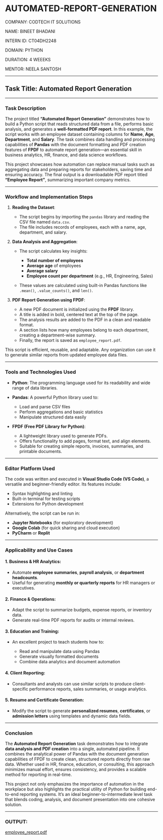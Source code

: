 # AUTOMATED-REPORT-GENERATION

COMPANY: CODTECH IT SOLUTIONS

NAME: BINEET BHADANI

INTERN ID: CT04DH2248

DOMAIN: PYTHON

DURATION: 4 WEEEKS

MENTOR: NEELA SANTOSH

---

## **Task Title: Automated Report Generation**

---

### **Task Description**

The project titled **“Automated Report Generation”** demonstrates how to build a Python script that reads structured data from a file, performs basic analysis, and generates a **well-formatted PDF report**. In this example, the script works with an employee dataset containing columns for **Name**, **Age**, **Department**, and **Salary**. The task combines data handling and processing capabilities of **Pandas** with the document formatting and PDF creation features of **FPDF** to automate report generation—an essential skill in business analytics, HR, finance, and data science workflows.

This project showcases how automation can replace manual tasks such as aggregating data and preparing reports for stakeholders, saving time and ensuring accuracy. The final output is a downloadable PDF report titled **“Employee Report”**, summarizing important company metrics.

---

### **Workflow and Implementation Steps**

1. **Reading the Dataset**:

   * The script begins by importing the `pandas` library and reading the CSV file named `data.csv`.
   * The file includes records of employees, each with a name, age, department, and salary.

2. **Data Analysis and Aggregation**:

   * The script calculates key insights:

     * **Total number of employees**
     * **Average age** of employees
     * **Average salary**
     * **Employee count per department** (e.g., HR, Engineering, Sales)
   * These values are calculated using built-in Pandas functions like `.mean()`, `.value_counts()`, and `len()`.

3. **PDF Report Generation using FPDF**:

   * A new PDF document is initialized using the **FPDF** library.
   * A title is added in bold, centered text at the top of the page.
   * The analysis results are added to the PDF in a clean and readable format.
   * A section lists how many employees belong to each department, creating a department-wise summary.
   * Finally, the report is saved as `employee_report.pdf`.

This script is efficient, reusable, and adaptable. Any organization can use it to generate similar reports from updated employee data files.

---

### **Tools and Technologies Used**

* **Python**:
  The programming language used for its readability and wide range of data libraries.

* **Pandas**:
  A powerful Python library used to:

  * Load and parse CSV files
  * Perform aggregations and basic statistics
  * Manipulate structured data easily

* **FPDF (Free PDF Library for Python)**:

  * A lightweight library used to generate PDFs.
  * Offers functionality to add pages, format text, and align elements.
  * Suitable for creating simple reports, invoices, summaries, and printable documents.

---

### **Editor Platform Used**

The code was written and executed in **Visual Studio Code (VS Code)**, a versatile and beginner-friendly editor. Its features include:

* Syntax highlighting and linting
* Built-in terminal for testing scripts
* Extensions for Python development

Alternatively, the script can be run in:

* **Jupyter Notebooks** (for exploratory development)
* **Google Colab** (for quick sharing and cloud execution)
* **PyCharm** or **Replit**

---

### **Applicability and Use Cases**

#### **1. Business & HR Analytics**:

* Automate **employee summaries**, **payroll analysis**, or **department headcounts**.
* Useful for generating **monthly or quarterly reports** for HR managers or executives.

#### **2. Finance & Operations**:

* Adapt the script to summarize budgets, expense reports, or inventory data.
* Generate real-time PDF reports for audits or internal reviews.

#### **3. Education and Training**:

* An excellent project to teach students how to:

  * Read and manipulate data using Pandas
  * Generate visually formatted documents
  * Combine data analytics and document automation

#### **4. Client Reporting**:

* Consultants and analysts can use similar scripts to produce client-specific performance reports, sales summaries, or usage analytics.

#### **5. Resume and Certificate Generation**:

* Modify the script to generate **personalized resumes**, **certificates**, or **admission letters** using templates and dynamic data fields.

---

### **Conclusion**

The **Automated Report Generation** task demonstrates how to integrate **data analysis and PDF creation** into a single, automated pipeline. It combines the analytical power of Pandas with the document generation capabilities of FPDF to create clean, structured reports directly from raw data. Whether used in HR, finance, education, or consulting, this approach minimizes manual effort, ensures consistency, and provides a scalable method for reporting in real-time.

This project not only emphasizes the importance of automation in the workplace but also highlights the practical utility of Python for building end-to-end reporting systems. It’s an ideal beginner-to-intermediate level task that blends coding, analysis, and document presentation into one cohesive solution.

---

### **OUTPUT**:
[employee_report.pdf](https://github.com/user-attachments/files/21248788/employee_report.pdf)
